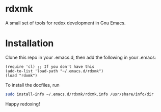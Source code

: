 # rdxmk
A small set of tools for redox development in Gnu Emacs.
# Installation
Clone this repo in your .emacs.d, then add the following in your .emacs:

```elisp
(require 'cl) ;; If you don't have this
(add-to-list 'load-path "~/.emacs.d/rdxmk")
(load "rdxmk")
```
To install the docfiles, run
```bash
sudo install-info ~/.emacs.d/rdxmk/rdxmk.info /usr/share/info/dir
```

Happy redoxing!
